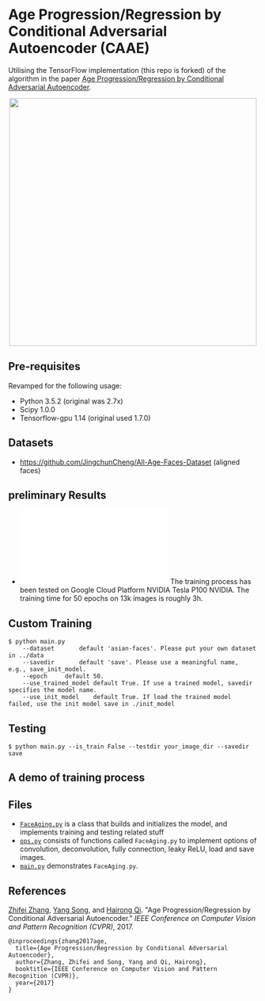 # Age Progression/Regression by Conditional Adversarial Autoencoder (CAAE)

Utilising the TensorFlow implementation (this repo is forked) of the algorithm in the paper [Age Progression/Regression by Conditional Adversarial Autoencoder](http://web.eecs.utk.edu/~zzhang61/docs/papers/2017_CVPR_Age.pdf).

<p align="center">
  <img src="demo/method.png" width="500">
</p>

## Pre-requisites
Revamped for the following usage:
* Python 3.5.2 (original was 2.7x)
* Scipy 1.0.0
* Tensorflow-gpu 1.14 (original used 1.7.0)

## Datasets
* https://github.com/JingchunCheng/All-Age-Faces-Dataset (aligned faces)

## preliminary Results
* ![results as found in the pdf](results.pdf)
The training process has been tested on Google Cloud Platform NVIDIA Tesla P100 NVIDIA. The training time for 50 epochs on 13k images is roughly 3h.

## Custom Training
```
$ python main.py
    --dataset		default 'asian-faces'. Please put your own dataset in ../data
    --savedir		default 'save'. Please use a meaningful name, e.g., save_init_model.
    --epoch		default 50.
    --use_trained_model	default True. If use a trained model, savedir specifies the model name.
    --use_init_model	default True. If load the trained model failed, use the init model save in ./init_model
```

## Testing
```
$ python main.py --is_train False --testdir your_image_dir --savedir save
```


## A demo of training process

## Files
* [`FaceAging.py`](FaceAging.py) is a class that builds and initializes the model, and implements training and testing related stuff
* [`ops.py`](ops.py) consists of functions called `FaceAging.py` to implement options of convolution, deconvolution, fully connection, leaky ReLU, load and save images.   
* [`main.py`](main.py) demonstrates `FaceAging.py`.

## References
[Zhifei Zhang](http://web.eecs.utk.edu/~zzhang61/), [Yang Song](http://web.eecs.utk.edu/~ysong18/), and [Hairong Qi](https://www.eecs.utk.edu/people/faculty/hqi/). "Age Progression/Regression by Conditional Adversarial Autoencoder." *IEEE Conference on Computer Vision and Pattern Recognition (CVPR)*, 2017.
```
@inproceedings{zhang2017age,
  title={Age Progression/Regression by Conditional Adversarial Autoencoder},
  author={Zhang, Zhifei and Song, Yang and Qi, Hairong},
  booktitle={IEEE Conference on Computer Vision and Pattern Recognition (CVPR)},
  year={2017}
}
```
